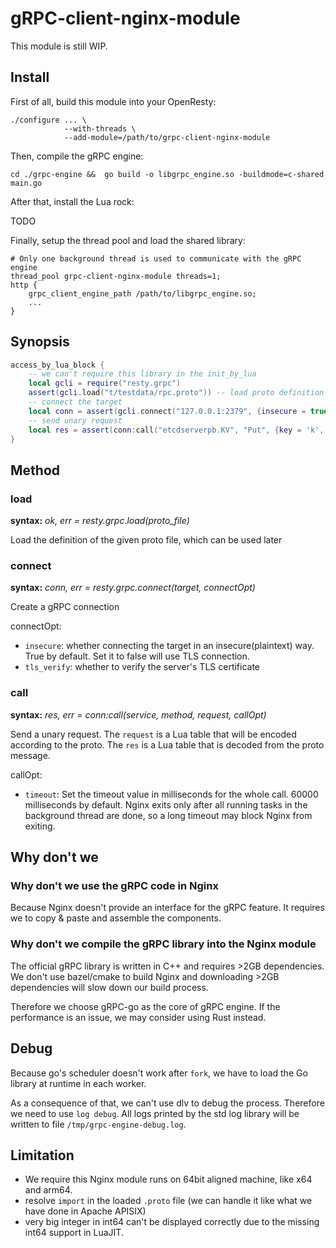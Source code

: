 # gRPC-client-nginx-module

This module is still WIP.

## Install

First of all, build this module into your OpenResty:

```shell
./configure ... \
            --with-threads \
            --add-module=/path/to/grpc-client-nginx-module
```

Then, compile the gRPC engine:

```shell
cd ./grpc-engine &&  go build -o libgrpc_engine.so -buildmode=c-shared main.go
```

After that, install the Lua rock:

TODO

Finally, setup the thread pool and load the shared library:

```nginx
# Only one background thread is used to communicate with the gRPC engine
thread_pool grpc-client-nginx-module threads=1;
http {
    grpc_client_engine_path /path/to/libgrpc_engine.so;
    ...
}
```

## Synopsis

```lua
access_by_lua_block {
    -- we can't require this library in the init_by_lua
    local gcli = require("resty.grpc")
    assert(gcli.load("t/testdata/rpc.proto")) -- load proto definition into the library
    -- connect the target
    local conn = assert(gcli.connect("127.0.0.1:2379", {insecure = true}))
    -- send unary request
    local res = assert(conn:call("etcdserverpb.KV", "Put", {key = 'k', value = 'v'}))
}
```

## Method

### load

**syntax:** *ok, err = resty.grpc.load(proto_file)*

Load the definition of the given proto file, which can be used later

### connect

**syntax:** *conn, err = resty.grpc.connect(target, connectOpt)*

Create a gRPC connection

connectOpt:

* `insecure`: whether connecting the target in an insecure(plaintext) way.
True by default. Set it to false will use TLS connection.
* `tls_verify`: whether to verify the server's TLS certificate

### call

**syntax:** *res, err = conn:call(service, method, request, callOpt)*

Send a unary request.
The `request` is a Lua table that will be encoded according to the proto.
The `res` is a Lua table that is decoded from the proto message.

callOpt:

* `timeout`: Set the timeout value in milliseconds for the whole call.
60000 milliseconds by default. Nginx exits only after all running tasks
in the background thread are done, so a long timeout may block Nginx from
exiting.

## Why don't we

### Why don't we use the gRPC code in Nginx

Because Nginx doesn't provide an interface for the gRPC feature. It requires
we to copy & paste and assemble the components.

### Why don't we compile the gRPC library into the Nginx module

The official gRPC library is written in C++ and requires >2GB dependencies.
We don't use bazel/cmake to build Nginx and downloading >2GB dependencies will
slow down our build process.

Therefore we choose gRPC-go as the core of gRPC engine. If the performance is
an issue, we may consider using Rust instead.

## Debug

Because go's scheduler doesn't work after `fork`, we have to load the Go library
at runtime in each worker.

As a consequence of that, we can't use dlv to debug the process. Therefore we need
to use `log debug`. All logs printed by the std log library will be written to file
`/tmp/grpc-engine-debug.log`.

## Limitation

* We require this Nginx module runs on 64bit aligned machine, like x64 and arm64.
* resolve `import` in the loaded `.proto` file
(we can handle it like what we have done in Apache APISIX)
* very big integer in int64 can't be displayed correctly due to the missing int64
support in LuaJIT.
